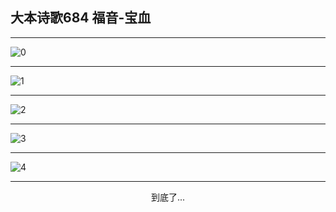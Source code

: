 
## 大本诗歌684 福音-宝血
        
<div id="aplayer0"></div>

---

<img alt="0" data-original="/data/d0679/0.png">

---

<img alt="1" data-original="/data/d0679/1.png">

---

<img alt="2" data-original="/data/d0679/2.png">

---

<img alt="3" data-original="/data/d0679/3.png">

---

<img alt="4" data-original="/data/d0679/4.png">

---

<p style="text-align: center">到底了...</p>

<script src="/js/dist-view.js"></script>

<script>
MAIN.id = 'd0679';
        
const ap0 = new APlayer({
    container: document.getElementById('aplayer0'),
    volume: 1,
    loop: 'none',
    preload: 'none',
    audio: [{
        name: '大本诗歌684.mp3',
        artist: '大本诗歌',
        url: 'https://res.wx.qq.com/voice/getvoice?mediaid=MzI0NTk3MDM5M18yMjQ3NDk2MjYy',
        cover: '/favicon'
    }]
});
</script>
